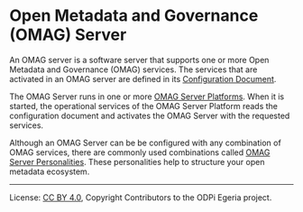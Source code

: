 <!-- SPDX-License-Identifier: CC-BY-4.0 -->
<!-- Copyright Contributors to the ODPi Egeria project 2019. -->

# Open Metadata and Governance (OMAG) Server

An OMAG server is a software server that supports one or more Open Metadata and Governance (OMAG)
services.  The services that are activated in an OMAG server are defined in its
[Configuration Document](../../../open-metadata-implementation/admin-services/docs/concepts/configuration-document.md).

The OMAG Server runs in one or more [OMAG Server Platforms](.).  When it is started, the operational services
of the OMAG Server Platform reads the configuration document and activates the OMAG Server with the requested services.

Although an OMAG Server can be be configured with any combination of OMAG services, there are
commonly used combinations called
[OMAG Server Personalities](../../../open-metadata-implementation/admin-services/docs/concepts/omag-server-personalities.md).
These personalities help to structure your open metadata ecosystem.

----
License: [CC BY 4.0](https://creativecommons.org/licenses/by/4.0/),
Copyright Contributors to the ODPi Egeria project.